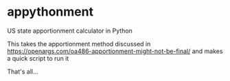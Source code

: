 # appythonment

US state apportionment calculator in Python

This takes the apportionment method discussed in https://openargs.com/oa486-apportionment-might-not-be-final/ and makes a quick script to run it

That's all...
